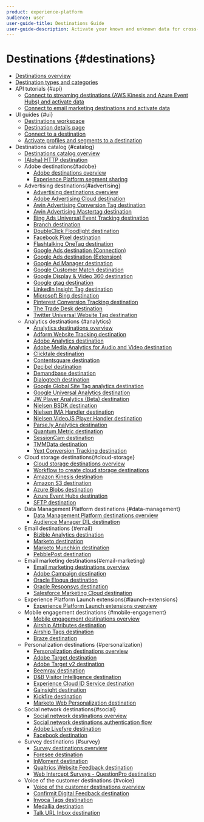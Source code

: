 ```yaml
---
product: experience-platform
audience: user
user-guide-title: Destinations Guide
user-guide-description: Activate your known and unknown data for cross-channel marketing campaigns, email campaigns, targeted advertising, and many other use cases.
---
```


# Destinations {#destinations}

* [Destinations overview](./home.md)
* [Destination types and categories](./destination-types.md)
* API tutorials {#api}
    * [Connect to streaming destinations (AWS Kinesis and Azure Event Hubs) and activate data](./api/streaming-destinations.md)
    * [Connect to email marketing destinations and activate data](./api/email-marketing.md)
* UI guides {#ui}
    * [Destinations workspace](./ui/destinations-workspace.md)
    * [Destination details page](./ui/destination-details-page.md)
    * [Connect to a destination](./ui/connect-destination.md)
    * [Activate profiles and segments to a destination](./ui/activate-destinations.md)
* Destinations catalog {#catalog}
    * [Destinations catalog overview](./catalog/overview.md)
    * [ (Alpha) HTTP destination](./catalog/http-destination.md)
    * Adobe destinations{#adobe}
        * [Adobe destinations overview](./catalog/adobe/overview.md)
        * [Experience Platform segment sharing](https://experienceleague.adobe.com/docs/audience-manager/user-guide/implementation-integration-guides/integration-experience-platform/aam-aep-audience-sharing.html)
    * Advertising destinations{#advertising}
        * [Advertising destinations overview](./catalog/advertising/overview.md)
        * [Adobe Advertising Cloud destination](./catalog/advertising/adobe-advertising-cloud.md)
        * [Awin Advertising Conversion Tag destination](./catalog/advertising/awin-conversiontag.md)
        * [Awin Advertising Mastertag destination](./catalog/advertising/awin-mastertag.md)
        * [Bing Ads Universal Event Tracking destination](./catalog/advertising/bing-ads.md)
        * [Branch destination](./catalog/advertising/branch.md)
        * [DoubleClick Floodlight destination](./catalog/advertising/doubleclick-floodlight.md)
        * [Facebook Pixel destination](./catalog/advertising/facebook-pixel.md)
        * [Flashtalking OneTag destination](./catalog/advertising/flashtalking.md)
        * [Google Ads destination (Connection)](./catalog/advertising/google-ads-destination.md)
        * [Google Ads destination (Extension)](./catalog/advertising/google-ads-extension.md)
        * [Google Ad Manager destination](./catalog/advertising/google-ad-manager.md)
        * [Google Customer Match destination](./catalog/advertising/google-customer-match.md)
        * [Google Display & Video 360 destination](./catalog/advertising/google-dv360.md)
        * [Google gtag destination](./catalog/advertising/gtag-advertising.md)
        * [LinkedIn Insight Tag destination](./catalog/advertising/linkedin.md)
        * [Microsoft Bing destination](./catalog/advertising/bing.md)
        * [Pinterest Conversion Tracking destination](./catalog/advertising/pinterest.md)
        * [The Trade Desk destination](./catalog/advertising/tradedesk.md)
        * [Twitter Universal Website Tag destination](./catalog/advertising/twitter-uwt.md)
    * Analytics destinations {#analytics}
        * [Analytics destinations overview](./catalog/analytics/overview.md)
        * [Adform Website Tracking destination](./catalog/analytics/adform.md)
        * [Adobe Analytics destination](./catalog/analytics/adobe-analytics.md)
        * [Adobe Media Analytics for Audio and Video destination](./catalog/analytics/adobe-video-analytics.md)
        * [Clicktale destination](./catalog/analytics/clicktale.md)
        * [Contentsquare destination](./catalog/analytics/contentsquare.md)
        * [Decibel destination](./catalog/analytics/decibel.md)
        * [Demandbase destination](./catalog/analytics/demandbase.md)
        * [Dialogtech destination](./catalog/analytics/dialogtech.md)
        * [Google Global Site Tag analytics destination](./catalog/analytics/gtag-analytics.md)
        * [Google Universal Analytics destination](./catalog/analytics/google-universal-analytics.md)
        * [JW Player Analytics (Beta) destination](./catalog/analytics/jw-player-analytics.md)
        * [Nielsen BSDK destination](./catalog/analytics/nielsen-bsdk.md)
        * [Nielsen IMA Handler destination](./catalog/analytics/nielsen-ima.md)
        * [Nielsen VideoJS Player Handler destination](./catalog/analytics/nielsen-videojs.md)
        * [Parse.ly Analytics destination](./catalog/analytics/parsely.md)
        * [Quantum Metric destination](./catalog/analytics/quantum-metric.md)
        * [SessionCam destination](./catalog/analytics/sessioncam.md)
        * [TMMData destination](./catalog/analytics/tmmdata.md)
        * [Yext Conversion Tracking destination](./catalog/analytics/yext.md)
    * Cloud storage destinations{#cloud-storage}
        * [Cloud storage destinations overview](./catalog/cloud-storage/overview.md)
        * [Workflow to create cloud storage destinations](./catalog/cloud-storage/workflow.md)
        * [Amazon Kinesis destination](./catalog/cloud-storage/amazon-kinesis.md)
        * [Amazon S3 destination](./catalog/cloud-storage/amazon-s3.md)
        * [Azure Blobs destination](./catalog/cloud-storage/azure-blob.md)
        * [Azure Event Hubs destination](./catalog/cloud-storage/azure-event-hubs.md)
        * [SFTP destination](./catalog/cloud-storage/sftp.md)
    * Data Management Platform destinations {#data-management}
        * [Data Management Platform destinations overview](./catalog/data-management/overview.md)
        * [Audience Manager DIL destination](./catalog/data-management/aam-dil-extension.md)
    * Email destinations {#email}
        * [Bizible Analytics destination](./catalog/email/bizible.md)
        * [Marketo destination](./catalog/email/marketo.md)
        * [Marketo Munchkin destination](./catalog/email/marketo-munchkin.md)
        * [PebblePost destination](./catalog/email/pebblepost.md)
    * Email marketing destinations{#email-marketing}
        * [Email marketing destinations overview](./catalog/email-marketing/overview.md)
        * [Adobe Campaign destination](./catalog/email-marketing/adobe-campaign.md)
        * [Oracle Eloqua destination](./catalog/email-marketing/oracle-eloqua.md)
        * [Oracle Responsys destination](./catalog/email-marketing/oracle-responsys.md)
        * [Salesforce Marketing Cloud destination](./catalog/email-marketing/salesforce-marketing-cloud.md)
    * Experience Platform Launch extensions{#launch-extensions}
        * [Experience Platform Launch extensions overview](./catalog/launch-extensions/overview.md)  
    * Mobile engagement destinations {#mobile-engagement}
        * [Mobile engagement destinations overview](./catalog/mobile-engagement/overview.md)
        * [Airship Attributes destination](./catalog/mobile-engagement/airship-attributes.md)
        * [Airship Tags destination](./catalog/mobile-engagement/airship-tags.md)
        * [Braze destination](./catalog/mobile-engagement/braze.md)
    * Personalization destinations {#personalization}
        * [Personalization destinations overview](./catalog/personalization/overview.md)
        * [Adobe Target destination](./catalog/personalization/adobe-target.md)
        * [Adobe Target v2 destination](./catalog/personalization/adobe-target-v2.md)
        * [Beemray destination](./catalog/personalization/beemray.md)
        * [D&B Visitor Intelligence destination](./catalog/personalization/dnb.md)
        * [Experience Cloud ID Service destination](./catalog/personalization/adobe-ecid.md)
        * [Gainsight destination](./catalog/personalization/gainsight.md)
        * [Kickfire destination](./catalog/personalization/kickfire.md)
        * [Marketo Web Personalization destination](./catalog/personalization/marketo-web-personalization.md)
    * Social network destinations{#social}
        * [Social network destinations overview](./catalog/social/overview.md)
        * [Social network destinations authentication flow](./catalog/social/workflow.md)
        * [Adobe Livefyre destination](./catalog/social/adobe-livefyre.md)
        * [Facebook destination](./catalog/social/facebook.md)
    * Survey destinations {#survey}
        * [Survey destinations overview](./catalog/survey/overview.md)
        * [Foresee destination](./catalog/survey/foresee.md)
        * [InMoment destination](./catalog/survey/inmoment.md)
        * [Qualtrics Website Feedback destination](./catalog/survey/qualtrics.md)
        * [Web Intercept Surveys - QuestionPro destination](./catalog/survey/web-intercept-surveys.md)
    * Voice of the customer destinations {#voice}
        * [Voice of the customer destinations overview](./catalog/voice/overview.md)
        * [Confirmit Digital Feedback destination](./catalog/voice/confirmit-digital-feedback.md)
        * [Invoca Tags destination](./catalog/voice/invoca.md)
        * [Medallia destination](./catalog/voice/medallia.md)
        * [Talk URL Inbox destination](./catalog/voice/talkurl.md)